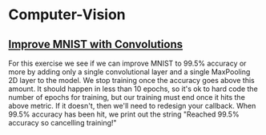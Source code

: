 # Computer-Vision
 
## [Improve MNIST with Convolutions](https://github.com/MarcoStallmann/Computer-Vision/blob/ef85b000513f0c9d6d52e99181ccafdebff48d10/Improve%20MNIST%20with%20Convolutions/improve_mnist_with_convolutions.ipynb)

For this exercise we see if we can improve MNIST to 99.5% accuracy or more by adding only a single convolutional layer and a single MaxPooling 2D layer to the model. We stop training once the accuracy goes above this amount. It should happen in less than 10 epochs, so it's ok to hard code the number of epochs for training, but our training must end once it hits the above metric. If it doesn't, then we'll need to redesign your callback. When 99.5% accuracy has been hit, we print out the string "Reached 99.5% accuracy so cancelling training!"
